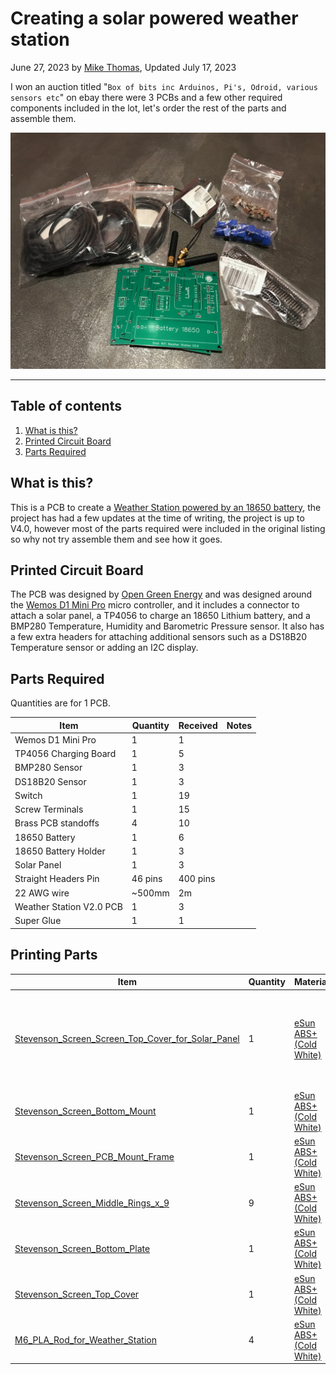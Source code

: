 # Creating a solar powered weather station

June 27, 2023 by [Mike Thomas](https://github.com/mikepthomas),
Updated July 17, 2023

I won an auction titled "`Box of bits inc Arduinos, Pi's, Odroid, various sensors etc`" on ebay there were 3 PCBs and a few other required components included in the lot, let's order the rest of the parts and assemble them.

![Solar Wifi Weather Station Hero](https://github.com/mikepthomas/mikepthomas.github.io/raw/develop/src/img/solar-wifi-weather-station/solar-wifi-weather-station-hero.jpg)

---

## Table of contents

1. [What is this?](#what-is-this-)
2. [Printed Circuit Board](#printed-circuit-board)
3. [Parts Required](#parts-required)

## What is this?

This is a PCB to create a [Weather Station powered by an 18650 battery](https://www.instructables.com/Solar-Powered-WiFi-Weather-Station-V20), the project has had a few updates at the time of writing, the project is up to V4.0, however most of the parts required were included in the original listing so why not try assemble them and see how it goes.

## Printed Circuit Board

The PCB was designed by [Open Green Energy](https://www.instructables.com/member/opengreenenergy) and was designed around the [Wemos D1 Mini Pro](https://www.wemos.cc/en/latest/d1/d1_mini_pro.html) micro controller, and it includes a connector to attach a solar panel, a TP4056 to charge an 18650 Lithium battery, and a BMP280 Temperature, Humidity and Barometric Pressure sensor. It also has a few extra headers for attaching additional sensors such as a DS18B20 Temperature sensor or adding an I2C display.

## Parts Required

Quantities are for 1 PCB.

| Item                     | Quantity | Received | Notes |
| ------------------------ | -------- | -------- | ----- |
| Wemos D1 Mini Pro        | 1        | 1        |       |
| TP4056 Charging Board    | 1        | 5        |       |
| BMP280 Sensor            | 1        | 3        |       |
| DS18B20 Sensor           | 1        | 3        |       |
| Switch                   | 1        | 19       |       |
| Screw Terminals          | 1        | 15       |       |
| Brass PCB standoffs      | 4        | 10       |       |
| 18650 Battery            | 1        | 6        |       |
| 18650 Battery Holder     | 1        | 3        |       |
| Solar Panel              | 1        | 3        |       |
| Straight Headers Pin     | 46 pins  | 400 pins |       |
| 22 AWG wire              | ~500mm   | 2m       |       |
| Weather Station V2.0 PCB | 1        | 3        |       |
| Super Glue               | 1        | 1        |       |

## Printing Parts

| Item                                                                                                 | Quantity | Material                                                          | Printed | Notes                                                      |
| ---------------------------------------------------------------------------------------------------- | -------- | ----------------------------------------------------------------- | :-----: | ---------------------------------------------------------- |
| [Stevenson_Screen_Screen_Top_Cover_for_Solar_Panel](https://www.thingiverse.com/thing:3615016/files) | 1        | [eSun ABS+ (Cold White)](printer-filament.md#esun-abs-cold-white) |   :x:   | May need to be modified to fit different sized solar panel |
| [Stevenson_Screen_Bottom_Mount](https://www.thingiverse.com/thing:3615016/files)                     | 1        | [eSun ABS+ (Cold White)](printer-filament.md#esun-abs-cold-white) |   :x:   |                                                            |
| [Stevenson_Screen_PCB_Mount_Frame](https://www.thingiverse.com/thing:3615016/files)                  | 1        | [eSun ABS+ (Cold White)](printer-filament.md#esun-abs-cold-white) |   :x:   |                                                            |
| [Stevenson_Screen_Middle_Rings_x_9](https://www.thingiverse.com/thing:3615016/files)                 | 9        | [eSun ABS+ (Cold White)](printer-filament.md#esun-abs-cold-white) |   :x:   |                                                            |
| [Stevenson_Screen_Bottom_Plate](https://www.thingiverse.com/thing:3615016/files)                     | 1        | [eSun ABS+ (Cold White)](printer-filament.md#esun-abs-cold-white) |   :x:   |                                                            |
| [Stevenson_Screen_Top_Cover](https://www.thingiverse.com/thing:3615016/files)                        | 1        | [eSun ABS+ (Cold White)](printer-filament.md#esun-abs-cold-white) |   :x:   |                                                            |
| [M6_PLA_Rod_for_Weather_Station](https://www.thingiverse.com/thing:3615016/files)                    | 4        | [eSun ABS+ (Cold White)](printer-filament.md#esun-abs-cold-white) |   :x:   |                                                            |
